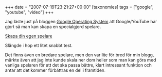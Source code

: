 +++
date = "2007-07-19T23:21:27+00:00"
[taxonomies]
tags = ["google", "youtube", "video"]
+++

Jag läste just på bloggen [Google Operating System][1] att Google/YouTube har gjort så man kan skapa en specialgjord spelare.

[Skapa din egen spelare][2]

Slängde i hop ett litet snabbt test.



Det finns även en bredare spelare, men den var lite för bred för min blogg, märkte även att jag inte kunde skala ner dom heller som man kan göra med vanliga spelaren för att det ska passa bättre, klart intressant funktion och antar att det kommer förbättras en del i framtiden.



<small></small>

 [1]: http://googlesystem.blogspot.com/2007/07/custom-youtube-players.html
 [2]: http://www.youtube.com/custom_player
